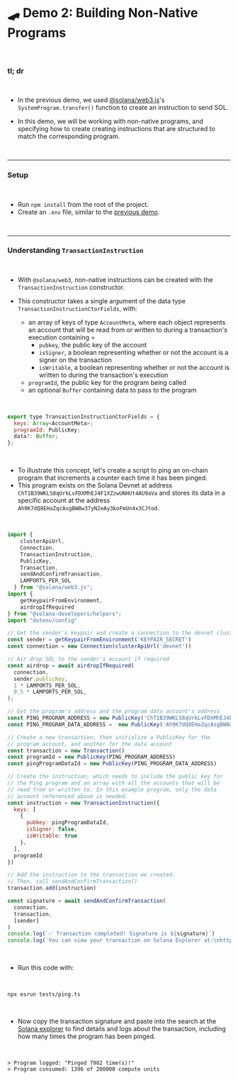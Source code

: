 # 🛹 Demo 2: Building Non-Native Programs


<br>

### tl; dr

<br>

* In the previous demo, we used [@solana/web3.js](https://solana-labs.github.io/solana-web3.js/)'s `SystemProgram.transfer()` function to create an instruction to send SOL.

* In this demo, we will be working with non-native programs, and specifying how to create  creating instructions that are structured to match the corresponding program.

<br>

---

### Setup

<br>

* Run `npm install` from the root of the project.
* Create an `.env` file, similar to the [previous demo](https://github.com/urani-labs/solana-dev-onboarding-rs/tree/main/demos/frontend/01_connecting_to_the_blockchain).


<br>

---


### Understanding `TransactionInstruction`

<br>

* With `@solana/web3`, non-native instructions can be created with the `TransactionInstruction` constructor. 

* This constructor takes a single argument of the data type `TransactionInstructionCtorFields`, with:
  - an array of keys of type `AccountMeta`, where each object represents an account that will be read from or written to during a transaction's execution containing =
    - `pubkey`, the public key of the account
    - `isSigner`, a boolean representing whether or not the account is a signer on the transaction
    - `isWritable`, a boolean representing whether or not the account is written to during the transaction's execution
  - `programId`, the public key for the program being called
  - an optional `Buffer` containing data to pass to the program


<br>

```javascript
export type TransactionInstructionCtorFields = {
  keys: Array<AccountMeta>;
  programId: PublicKey;
  data?: Buffer;
};
```

<br>

* To illustrate this concept, let's create a script to ping an on-chain program that increments a counter each time it has been pinged.
* This program exists on the Solana Devnet at address `ChT1B39WKLS8qUrkLvFDXMhEJ4F1XZzwUNHUt4AU9aVa` and stores its data in a specific account at the address `Ah9K7dQ8EHaZqcAsgBW8w37yN2eAy3koFmUn4x3CJtod`.


<br>

```javascript
import { 
    clusterApiUrl,
    Connection,
    TransactionInstruction,
    PublicKey,
    Transaction,
    sendAndConfirmTransaction,
    LAMPORTS_PER_SOL
  } from "@solana/web3.js";
import { 
    getKeypairFromEnvironment, 
    airdropIfRequired 
} from "@solana-developers/helpers";
import "dotenv/config"

// Get the sender's keypair and create a connection to the devnet cluster
const sender = getKeypairFromEnvironment('KEYPAIR_SECRET')
const connection = new Connection(clusterApiUrl('devnet'))

// Air drop SOL to the sender's account if required
const airdrop = await airdropIfRequired(
  connection,
  sender.publicKey,
  1 * LAMPORTS_PER_SOL,
  0.5 * LAMPORTS_PER_SOL,
);

// Get the program's address and the program data account's address
const PING_PROGRAM_ADDRESS = new PublicKey('ChT1B39WKLS8qUrkLvFDXMhEJ4F1XZzwUNHUt4AU9aVa')
const PING_PROGRAM_DATA_ADDRESS =  new PublicKey('Ah9K7dQ8EHaZqcAsgBW8w37yN2eAy3koFmUn4x3CJtod')

// Create a new transaction, then initialize a PublicKey for the 
// program account, and another for the data account
const transaction = new Transaction()
const programId = new PublicKey(PING_PROGRAM_ADDRESS)
const pingProgramDataId = new PublicKey(PING_PROGRAM_DATA_ADDRESS)

// Create the instruction, which needs to include the public key for 
// the Ping program and an array with all the accounts that will be 
// read from or written to. In this example program, only the data 
// account referenced above is needed.
const instruction = new TransactionInstruction({
  keys: [
    {
      pubkey: pingProgramDataId,
      isSigner: false,
      isWritable: true
    },
  ],
  programId
})

// Add the instruction to the transaction we created. 
// Then, call sendAndConfirmTransaction() 
transaction.add(instruction)

const signature = await sendAndConfirmTransaction(
  connection,
  transaction,
  [sender]
)
console.log(`✅ Transaction completed! Signature is ${signature}`)
console.log(`You can view your transaction on Solana Explorer at:\nhttps://explorer.solana.com/tx/${signature}?cluster=devnet`)
```

<br>

* Run this code with:

<br>

```shell
npx esrun tests/ping.ts
```

<br>

* Now copy the transaction signature and paste into the search at the [Solana explorer](https://explorer.solana.com/?cluster=devnet) to find details and logs about the transaction, including how many times the program has been pinged.

<br>

```shell
> Program logged: "Pinged 7982 time(s)!"
> Program consumed: 1396 of 200000 compute units
```
